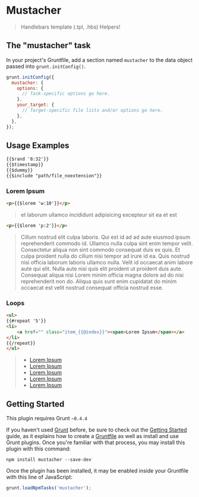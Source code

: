 # Mustacher

> Handlebars template (.tpl, .hbs) Helpers!

## The "mustacher" task
In your project's Gruntfile, add a section named `mustacher` to the data object passed into `grunt.initConfig()`.

```js
grunt.initConfig({
  mustacher: {
    options: {
      // Task-specific options go here.
    },
    your_target: {
      // Target-specific file lists and/or options go here.
    },
  },
});
```

## Usage Examples

```html
{{$rand '8:32'}}
{{$timestamp}}
{{$dummy}}
{{$include "path/file_noextension"}}
```
### Lorem Ipsum
```html
<p>{{$lorem 'w:10'}}</p>
```
> <p>et laborum ullamco incididunt adipisicing excepteur sit ea et est</p>

```html
<p>{{$lorem 'p:2'}}</p>
```
> <p>Cillum nostrud elit culpa laboris. Qui est id ad ad aute eiusmod ipsum reprehenderit commodo id. Ullamco nulla culpa sint enim tempor velit. Consectetur aliqua non sint commodo consequat duis ex quis. Et culpa proident nulla do cillum nisi tempor ad irure id ea. Quis nostrud nisi officia laborum laboris ullamco nulla. Velit id occaecat anim labore aute qui elit. Nulla aute nisi quis elit proident ut proident duis aute. Consequat aliqua nisi Lorem minim officia magna dolore ad do nisi reprehenderit non do. Aliqua quis sunt enim cupidatat do minim occaecat est velit nostrud consequat officia nostrud esse.</p>

### Loops
```html
<ul>
{{#repeat '5'}}
<li>
    <a href="" class="item_{{@index}}"><span>Lorem Ipsum</span></a>
</li>
{{/repeat}}
</ul>
```
> <ul>
>   <li><a href="#" class="item_0"><span>Lorem Ipsum</span></a></li>
>   <li><a href="#" class="item_1"><span>Lorem Ipsum</span></a></li>
>   <li><a href="#" class="item_2"><span>Lorem Ipsum</span></a></li>
>   <li><a href="#" class="item_3"><span>Lorem Ipsum</span></a></li>
>   <li><a href="#" class="item_4"><span>Lorem Ipsum</span></a></li>
> </ul>

## Getting Started

This plugin requires Grunt `~0.4.4`

If you haven't used [Grunt](http://gruntjs.com/) before, be sure to check out the [Getting Started](http://gruntjs.com/getting-started) guide, as it explains how to create a [Gruntfile](http://gruntjs.com/sample-gruntfile) as well as install and use Grunt plugins. Once you're familiar with that process, you may install this plugin with this command:

```shell
npm install mustacher --save-dev
```

Once the plugin has been installed, it may be enabled inside your Gruntfile with this line of JavaScript:

```js
grunt.loadNpmTasks('mustacher');


